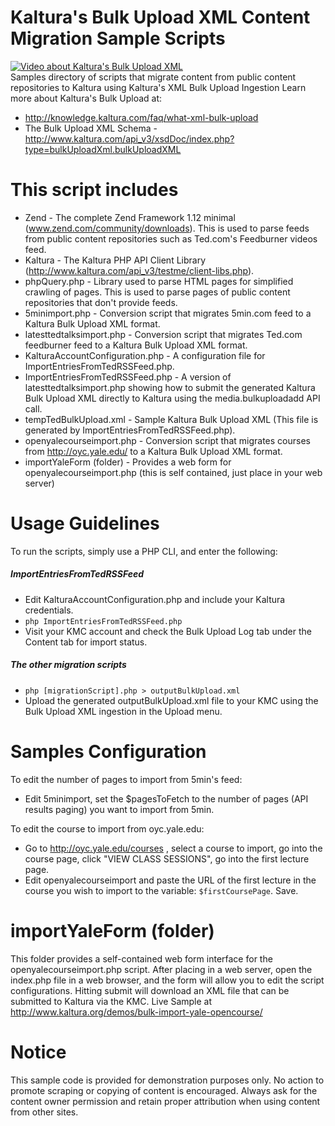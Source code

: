 Kaltura's Bulk Upload XML Content Migration Sample Scripts
=====================================
[![Video about Kaltura's Bulk Upload XML](http://cdn.kaltura.com/p/811441/thumbnail/entry_id/1_kxiv585x/width/200/height/100/type/1/quality/100 "Video about Kaltura's Bulk Upload XML")](http://videos.kaltura.com/media/1_kxiv585x)   
Samples directory of scripts that migrate content from public content repositories to Kaltura using Kaltura's XML Bulk Upload Ingestion
Learn more about Kaltura's Bulk Upload at:    
* http://knowledge.kaltura.com/faq/what-xml-bulk-upload
* The Bulk Upload XML Schema - http://www.kaltura.com/api_v3/xsdDoc/index.php?type=bulkUploadXml.bulkUploadXML

This script includes
====================
* Zend - The complete Zend Framework 1.12 minimal (www.zend.com/community/downloads). This is used to parse feeds from public content repositories such as Ted.com's Feedburner videos feed.
* Kaltura - The Kaltura PHP API Client Library (http://www.kaltura.com/api_v3/testme/client-libs.php).
* phpQuery.php - Library used to parse HTML pages for simplified crawling of pages. This is used to parse pages of public content repositories that don't provide feeds.
* 5minimport.php - Conversion script that migrates 5min.com feed to a Kaltura Bulk Upload XML format.
* latesttedtalksimport.php - Conversion script that migrates Ted.com feedburner feed to a Kaltura Bulk Upload XML format.
* KalturaAccountConfiguration.php - A configuration file for ImportEntriesFromTedRSSFeed.php.
* ImportEntriesFromTedRSSFeed.php - A version of latesttedtalksimport.php showing how to submit the generated Kaltura Bulk Upload XML directly to Kaltura using the media.bulkuploadadd API call.
* tempTedBulkUpload.xml - Sample Kaltura Bulk Upload XML (This file is generated by ImportEntriesFromTedRSSFeed.php).  
* openyalecourseimport.php - Conversion script that migrates courses from http://oyc.yale.edu/ to a Kaltura Bulk Upload XML format.
* importYaleForm (folder) - Provides a web form for openyalecourseimport.php (this is self contained, just place in your web server) 

Usage Guidelines
================
To run the scripts, simply use a PHP CLI, and enter the following:

##### ImportEntriesFromTedRSSFeed #####
* Edit KalturaAccountConfiguration.php and include your Kaltura credentials.
* ````php ImportEntriesFromTedRSSFeed.php````
* Visit your KMC account and check the Bulk Upload Log tab under the Content tab for import status.

##### The other migration scripts #####
* ````php [migrationScript].php > outputBulkUpload.xml````
* Upload the generated outputBulkUpload.xml file to your KMC using the Bulk Upload XML ingestion in the Upload menu.

Samples Configuration
=====================
To edit the number of pages to import from 5min's feed:
* Edit 5minimport, set the $pagesToFetch to the number of pages (API results paging) you want to import from 5min.

To edit the course to import from oyc.yale.edu:
* Go to http://oyc.yale.edu/courses , select a course to import, go into the course page, click "VIEW CLASS SESSIONS", go into the first lecture page.
* Edit openyalecourseimport and paste the URL of the first lecture in the course you wish to import to the variable: ````$firstCoursePage````. Save.

importYaleForm (folder)
=======================
This folder provides a self-contained web form interface for the openyalecourseimport.php script.
After placing in a web server, open the index.php file in a web browser, and the form will allow you to edit the script configurations.
Hitting submit will download an XML file that can be submitted to Kaltura via the KMC.
Live Sample at http://www.kaltura.org/demos/bulk-import-yale-opencourse/

Notice
======
This sample code is provided for demonstration purposes only. No action to promote scraping or copying of content is encouraged.
Always ask for the content owner permission and retain proper attribution when using content from other sites.
